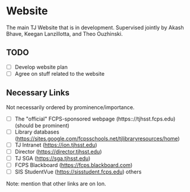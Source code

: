# Website

The main TJ Website that is in development.
Supervised jointly by Akash Bhave, Keegan Lanzillotta, and Theo Ouzhinski.

## TODO

-   [ ] Develop website plan
-   [ ] Agree on stuff related to the website

## Necessary Links

Not necessarily ordered by prominence/importance.

-   [ ] The "official" FCPS-sponsored webpage (https:://tjhsst.fcps.edu) (should be prominent)
-   [ ] Library databases (https://sites.google.com/fcpsschools.net/tjlibraryresources/home)
-   [ ] TJ Intranet (https://ion.tjhsst.edu)
-   [ ] Director (https://director.tjhsst.edu)
-   [ ] TJ SGA (https://sga.tjhsst.edu)
-   [ ] FCPS Blackboard (https://fcps.blackboard.com)
-   [ ] SIS StudentVue (https://sisstudent.fcps.edu)
        others

Note: mention that other links are on Ion.
